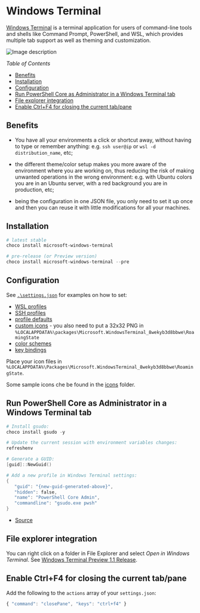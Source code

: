 
# Windows Terminal

[Windows Terminal](https://docs.microsoft.com/en-us/windows/terminal/) is a terminal application for users of command-line tools and shells like Command Prompt, PowerShell, and WSL, which provides multiple tab support as well as theming and customization.

![Image description](https://raw.githubusercontent.com/lackovic/notes/master/Windows/Windows%20Terminal/img/windows-terminal-640.png)


<!-- START doctoc generated TOC please keep comment here to allow auto update -->
<!-- DON'T EDIT THIS SECTION, INSTEAD RE-RUN doctoc TO UPDATE -->
_Table of Contents_

- [Benefits](#benefits)
- [Installation](#installation)
- [Configuration](#configuration)
- [Run PowerShell Core as Administrator in a Windows Terminal tab](#run-powershell-core-as-administrator-in-a-windows-terminal-tab)
- [File explorer integration](#file-explorer-integration)
- [Enable Ctrl+F4 for closing the current tab/pane](#enable-ctrlf4-for-closing-the-current-tabpane)

<!-- END doctoc generated TOC please keep comment here to allow auto update -->

## Benefits

- You have all your environments a click or shortcut away, without having to type or remember anything: e.g. `ssh user@ip` or `wsl -d distribution_name`, etc;

- the different theme/color setup makes you more aware of the environment where you are working on, thus reducing the risk of making unwanted operations in the wrong environment: e.g. with Ubuntu colors you are in an Ubuntu server, with a red background you are in production, etc;

- being the configuration in one JSON file, you only need to set it up once and then you can reuse it with little modifications for all your machines.

## Installation

```powershell
# latest stable
choco install microsoft-windows-terminal

# pre-release (or Preview version)
choco install microsoft-windows-terminal --pre
```

## Configuration

See [`.\settings.json`](settings.json) for examples on how to set:

- [WSL profiles](https://github.com/lackovic/notes/blob/0d0bbf06c573ac2a976b071d39ebb0e62198e3e5/Windows/Windows%20Terminal/settings.json#L58-L62)
- [SSH profiles](https://github.com/lackovic/notes/blob/0d0bbf06c573ac2a976b071d39ebb0e62198e3e5/Windows/Windows%20Terminal/settings.json#L50-L55)
- [profile defaults](https://github.com/lackovic/notes/blob/0d0bbf06c573ac2a976b071d39ebb0e62198e3e5/Windows/Windows%20Terminal/settings.json#L29-L30)
- [custom icons](https://github.com/lackovic/notes/blob/0d0bbf06c573ac2a976b071d39ebb0e62198e3e5/Windows/Windows%20Terminal/settings.json#L37) - you also need to put a 32x32 PNG in `%LOCALAPPDATA%\packages\Microsoft.WindowsTerminal_8wekyb3d8bbwe\RoamingState`
- [color schemes](https://github.com/lackovic/notes/blob/0d0bbf06c573ac2a976b071d39ebb0e62198e3e5/Windows/Windows%20Terminal/settings.json#L89-L178)
- [key bindings](https://github.com/lackovic/notes/blob/0d0bbf06c573ac2a976b071d39ebb0e62198e3e5/Windows/Windows%20Terminal/settings.json#L183-L205)

Place your icon files in `%LOCALAPPDATA%\Packages\Microsoft.WindowsTerminal_8wekyb3d8bbwe\RoamingState`.

Some sample icons che be found in the [icons](./icons/) folder.

## Run PowerShell Core as Administrator in a Windows Terminal tab

```powershell
# Install gsudo:
choco install gsudo -y

# Update the current session with environment variables changes:
refreshenv

# Generate a GUID:
[guid]::NewGuid()

# Add a new profile in Windows Terminal settings:
{
   "guid": "{new-guid-generated-above}",
   "hidden": false,
   "name": "PowerShell Core Admin",
   "commandline": "gsudo.exe pwsh"
}
```

- [Source](https://github.com/microsoft/terminal/issues/632#issuecomment-582782751)

## File explorer integration

You can right click on a folder in File Explorer and select _Open in Windows Terminal_. See [Windows Terminal Preview 1.1 Release](https://devblogs.microsoft.com/commandline/windows-terminal-preview-1-1-release/).

## Enable Ctrl+F4 for closing the current tab/pane

Add the following to the `actions` array of your `settings.json`:

```js
{ "command": "closePane", "keys": "ctrl+f4" }
```
